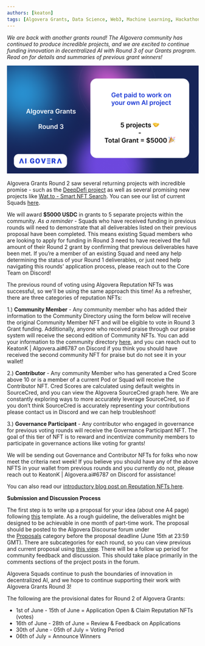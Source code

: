 ```yaml
---
authors: [keaton]
tags: [Algovera Grants, Data Science, Web3, Machine Learning, Hackathon, Algovera Squads]
--- 
```

_We are back with another grants round! The Algovera community has continued to produce incredible projects, and we are excited to continue funding innovation in decentralized AI with Round 3 of our Grants program. Read on for details and summaries of previous grant winners!_

![grants-round-3](./Grants_Rounds_3.png)

<!--truncate-->

Algovera Grants Round 2 saw several returning projects with incredible promise - such as the [DeepDefi project](https://deepdefi.algovera.ai/) as well as several promising new projects like [Wat.to - Smart NFT Search](https://www.wat.to/). You can see our list of current Squads [here](https://www.notion.so/Squads-194768658a044302a0cdc24d5d758b9d).


We will award **$5000 USDC** in grants to 5 separate projects within the community. *As a reminder -* Squads who have received funding in previous rounds will need to demonstrate that all deliverables listed on their previous proposal have been completed. This means existing Squad members who are looking to apply for funding in Round 3 need to have received the full amount of their Round 2 grant by confirming that previous deliverables have been met. If you’re a member of an existing Squad and need any help determining the status of your Round 1 deliverables, or just need help navigating this rounds' application process, please reach out to the Core Team on Discord! 

The previous round of voting using Algovera Reputation NFTs was successful, so we'll be using the same approach this time! As a refresher, there are three categories of reputation NFTs:

1.) **Community Member** - Any community member who has added their information to the Community Directory using the form below will receive the original Community Member NFT and will be eligible to vote in Round 3 Grant funding. Additionally, anyone who received praise through our praise system will receive the second edition of Community NFTs. You can add your information to the community directory [here](https://airtable.com/shr1jPNvcbd3ElEll), and you can reach out to KeatonK | Algovera.ai#6787 on Discord if you think you should have received the second community NFT for praise but do not see it in your wallet!


2.) **Contributor** - Any community Member who has generated a Cred Score above 10 or is a member of a current Pod or Squad will receive the Contributor NFT. Cred Scores are calculated using default weights in SourceCred, and you can view the Algovera SourceCred graph here. We are constantly exploring ways to more accurately leverage SourceCred, so if you don’t think SourceCred is accurately representing your contributions please contact us in Discord and we can help troubleshoot!

3.) **Governance Participant** - Any contributor who engaged in governance for previous voting rounds will receive the Governance Participant NFT. The goal of this tier of NFT is to reward and incentivize community members to participate in governance actions like voting for grants!

We will be sending out Governance and Contributor NFTs for folks who now meet the criteria next week! If you believe you should have any of the above NFTS in your wallet from previous rounds and you currently do not, please reach out to KeatonK | Algovera.ai#6787 on Discord for assistance!

You can also read our [introductory blog post on Reputation NFTs here](https://docs.algovera.ai/blog/2022/04/13/Introducing%20Algovera%20Reputation%20NFTs).



**Submission and Discussion Process**

The first step is to write up a proposal for your idea (about one A4 page) following [this](https://forum.algovera.ai/t/grant-proposal-template/15) template. As a rough guideline, the deliverables might be designed to be achievable in one month of part-time work. The proposal should be posted to the Algovera Discourse forum under the [Proposals](https://forum.algovera.ai/c/proposals) category before the proposal deadline (June 15th at 23:59 GMT). There are subcategories for each round, so you can view previous and current proposal using [this view](https://forum.algovera.ai/c/proposals/round-3/10). There will be a follow up period for community feedback and discussion. This should take place primarily in the comments sections of the project posts in the forum. 

Algovera Squads continue to push the boundaries of innovation in decentralized AI, and we hope to continue supporting their work with Algovera Grants Round 3!

The following are the provisional dates for Round 2 of Algovera Grants:
- 1st of June - 15th of June = Application Open & Claim Reputation NFTs (votes)
- 16th of June - 28th of June = Review & Feedback on Applications
- 30th of June - 05th of July = Voting Period
- 06th of July = Announce Winners
